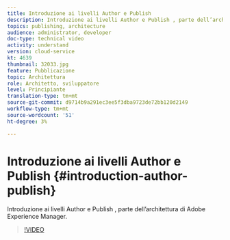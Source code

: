 ```yaml
---
title: Introduzione ai livelli Author e Publish
description: Introduzione ai livelli Author e Publish , parte dell’architettura di Adobe Experience Manager.
topics: publishing, architecture
audience: administrator, developer
doc-type: technical video
activity: understand
version: cloud-service
kt: 4639
thumbnail: 32033.jpg
feature: Pubblicazione
topic: Architettura
role: Architetto, sviluppatore
level: Principiante
translation-type: tm+mt
source-git-commit: d9714b9a291ec3ee5f3dba9723de72bb120d2149
workflow-type: tm+mt
source-wordcount: '51'
ht-degree: 3%

---
```



# Introduzione ai livelli Author e Publish {#introduction-author-publish}

Introduzione ai livelli Author e Publish , parte dell’architettura di Adobe Experience Manager.

>[!VIDEO](https://video.tv.adobe.com/v/32033/?quality=12&learn=on)